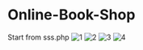 # Online-Book-Shop

Start from sss.php
![1](https://user-images.githubusercontent.com/49247219/103177548-89935200-48a1-11eb-87ce-0dd96955a70a.png)
![2](https://user-images.githubusercontent.com/49247219/103177559-931cba00-48a1-11eb-890d-9dd838f53451.png)
![3](https://user-images.githubusercontent.com/49247219/103177560-93b55080-48a1-11eb-839d-d1ee2f276c23.png)
![4](https://user-images.githubusercontent.com/49247219/103177563-9617aa80-48a1-11eb-8e06-6b12fb11582b.png)

